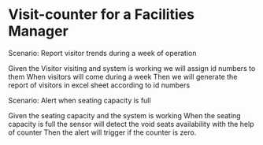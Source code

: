 # Visit-counter for a Facilities Manager

Scenario: Report visitor trends during a week of operation

  Given the Visitor visiting
  and system is working
  we will assign id numbers to them
  When visitors will come during a week
  Then we will generate the report of visitors
  in excel sheet according to id numbers

Scenario: Alert when seating capacity is full

  Given the seating capacity
  and the system is working
  When the seating capacity is full
  the sensor will detect the void seats availability
  with the help of counter
  Then the alert will trigger
  if the counter is zero.

